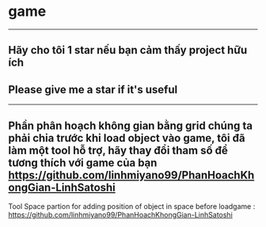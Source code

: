 # game
------------------------
 Hãy cho tôi 1 star nếu bạn cảm thấy project hữu ích
--
Please give me a star if it's useful
-- 
 -----------------------
Phần phân hoạch không gian bằng grid chúng ta phải chia trước khi load object vào game, tôi đã làm một tool hỗ trợ, hãy thay đổi tham số để tương thích với game của bạn
 https://github.com/linhmiyano99/PhanHoachKhongGian-LinhSatoshi
--
Tool Space partion for adding position of object in space before loadgame : 
https://github.com/linhmiyano99/PhanHoachKhongGian-LinhSatoshi



